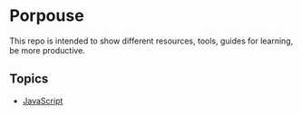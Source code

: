 # Porpouse

This repo is intended to show different resources, tools, guides for learning, be more productive.

## Topics
- [JavaScript](https://github.com/MDOR/Useful-Resources/blob/master/javascript/javascript.md)
